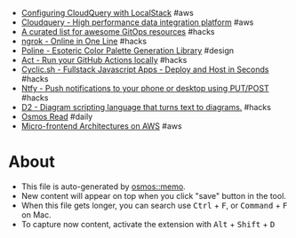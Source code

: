 - [Configuring CloudQuery with LocalStack](https://www.cloudquery.io/how-to-guides/configuring-cloudquery-with-localstack) #aws
- [Cloudquery - High performance data integration platform](https://github.com/cloudquery/cloudquery) #aws
- [A curated list for awesome GitOps resources](https://github.com/weaveworks/awesome-gitops) #hacks
- [ngrok - Online in One Line](https://ngrok.com/) #hacks
- [Poline - Esoteric Color Palette Generation Library](https://meodai.github.io/poline/) #design
- [Act - Run your GitHub Actions locally](https://github.com/nektos/act) #hacks
- [Cyclic.sh - Fullstack Javascript Apps - Deploy and Host in Seconds](https://www.cyclic.sh/) #hacks
- [Ntfy - Push notifications to your phone or desktop using PUT/POST](https://github.com/binwiederhier/ntfy) #hacks
- [D2 - Diagram scripting language that turns text to diagrams.](https://github.com/terrastruct/d2) #hacks
- [Osmos Read](https://dailyread.netlify.app/) #daily
- [Micro-frontend Architectures on AWS](https://aws.amazon.com/blogs/architecture/micro-frontend-architectures-on-aws/) #aws

# About

- This file is auto-generated by [osmos::memo](https://github.com/osmoscraft/osmosmemo).
- New content will appear on top when you click "save" button in the tool.
- When this file gets longer, you can search use <kbd>Ctrl</kbd> + <kbd>F</kbd>, or <kbd>Command</kbd> + <kbd>F</kbd> on Mac.
- To capture now content, activate the extension with <kbd>Alt</kbd> + <kbd>Shift</kbd> + <kbd>D</kbd>
